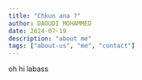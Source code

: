 ```yaml
---
title: "Chkun ana ?"
author: DAOUDI MOHAMMED
date: 2024-07-19
description: "about me"
tags: ["about-us", "me", "contact"]
---
```

oh hi labass
